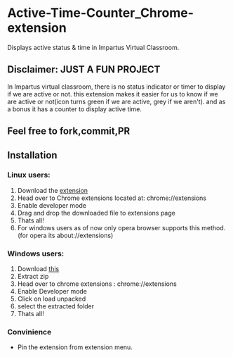 # Active-Time-Counter_Chrome-extension
Displays active status & time in Impartus Virtual Classroom.

## Disclaimer: JUST A FUN PROJECT

In Impartus virtual classroom, there is no status indicator or timer to display if we are active or not.
this extension makes it easier for us to know if we are active or not(icon turns green if we are active, grey if we aren't).
and as a bonus it has a counter to display active time.
## Feel free to fork,commit,PR
## Installation

### Linux users:
1. Download the [extension](https://github.com/znapci/Active-Time-Counter_Chrome-extension/releases/download/v0.1/ext.crx)
2. Head over to Chrome extensions located at: chrome://extensions 
3. Enable developer mode
4. Drag and drop the downloaded file to extensions page
5. Thats all!
6. For windows users as of now only opera browser supports this method.(for opera its about://extensions)
### Windows users:
1. Download [this](https://github.com/znapci/Active-Time-Counter_Chrome-extension/archive/v0.1.zip)
2. Extract zip
3. Head over to chrome extensions : chrome://extensions
4. Enable Developer mode
5. Click on load unpacked 
6. select the extracted folder
7. Thats all!
### Convinience
- Pin the extension from extension menu.
